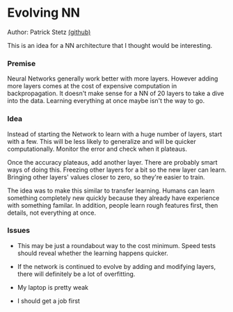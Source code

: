# Evolving NN

Author: Patrick Stetz  [(github)](https://github.com/pstetz/)

This is an idea for a NN architecture that I thought would be interesting.

### Premise

Neural Networks generally work better with more layers.  However adding more layers comes at the cost of expensive computation in backpropagation.  It doesn't make sense for a NN of 20 layers to take a dive into the data.  Learning everything at once maybe isn't the way to go.

### Idea

Instead of starting the Network to learn with a huge number of layers, start with a few.  This will be less likely to generalize and will be quicker computationally.  Monitor the error and check when it plateaus.

Once the accuracy plateaus, add another layer.  There are probably smart ways of doing this.  Freezing other layers for a bit so the new layer can learn.  Bringing other layers' values closer to zero, so they're easier to train.

The idea was to make this similar to transfer learning.  Humans can learn something completely new quickly because they already have experience with something familar.  In addition, people learn rough features first, then details, not everything at once.

### Issues

- This may be just a roundabout way to the cost minimum.  Speed tests should reveal whether the learning happens quicker.

- If the network is continued to evolve by adding and modifying layers, there will definitely be a lot of overfitting.

- My laptop is pretty weak

- I should get a job first
